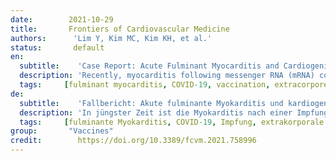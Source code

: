 ```yaml
---
date:        2021-10-29
title:       Frontiers of Cardiovascular Medicine
authors:      'Lim Y, Kim MC, Kim KH, et al.'
status:       default
en:
  subtitle:    'Case Report: Acute Fulminant Myocarditis and Cardiogenic Shock After Messenger RNA Coronavirus Disease 2019 Vaccination Requiring Extracorporeal Cardiopulmonary Resuscitation'
  description: 'Recently, myocarditis following messenger RNA (mRNA) coronavirus disease 2019 (COVID-19) vaccination has become an important social issue worldwide. According to the reports so far, myocarditis related to mRNA COVID-19 vaccination is rare and usually associated with a benign clinical course without intensive care or any sequelae of fulminant myocarditis. Here, we report a case of acute fulminant myocarditis and cardiogenic shock after the mRNA COVID-19 vaccination, requiring extracorporeal cardiopulmonary resuscitation. Clinicians should keep in mind the possibility of progression to fulminant myocarditis in patients who presented with suggestive symptoms or signs of myocarditis after the COVID-19 vaccination.'
  tags:     [fulminant myocarditis, COVID-19, vaccination, extracorporeal membrane oxygenation, case report]
de: 
  subtitle:    'Fallbericht: Akute fulminante Myokarditis und kardiogener Schock nach Impfung gegen Messenger-RNA-Coronavirus-Krankheit 2019, die eine extrakorporale kardiopulmonale Wiederbelebung erforderte'
  description: 'In jüngster Zeit ist die Myokarditis nach einer Impfung gegen die Coronavirus-Krankheit 2019 (COVID-19) mit Boten-RNA (mRNA) weltweit zu einem wichtigen gesellschaftlichen Thema geworden. Nach den bisherigen Berichten ist eine Myokarditis im Zusammenhang mit einer mRNA-COVID-19-Impfung selten und in der Regel mit einem gutartigen klinischen Verlauf ohne Intensivbehandlung oder Folgeerscheinungen einer fulminanten Myokarditis verbunden. Hier berichten wir über einen Fall von akuter fulminanter Myokarditis und kardiogenem Schock nach der mRNA-COVID-19-Impfung, der eine extrakorporale kardiopulmonale Wiederbelebung erforderte. Kliniker sollten bei Patienten, die nach der COVID-19-Impfung suggestive Symptome oder Anzeichen einer Myokarditis aufweisen, die Möglichkeit einer Progression zu einer fulminanten Myokarditis im Auge behalten.'
  tags:     [fulminante Myokarditis, COVID-19, Impfung, extrakorporale Membranoxygenierung, Fallbericht]
group:       "Vaccines"
credit:        https://doi.org/10.3389/fcvm.2021.758996
---
```

